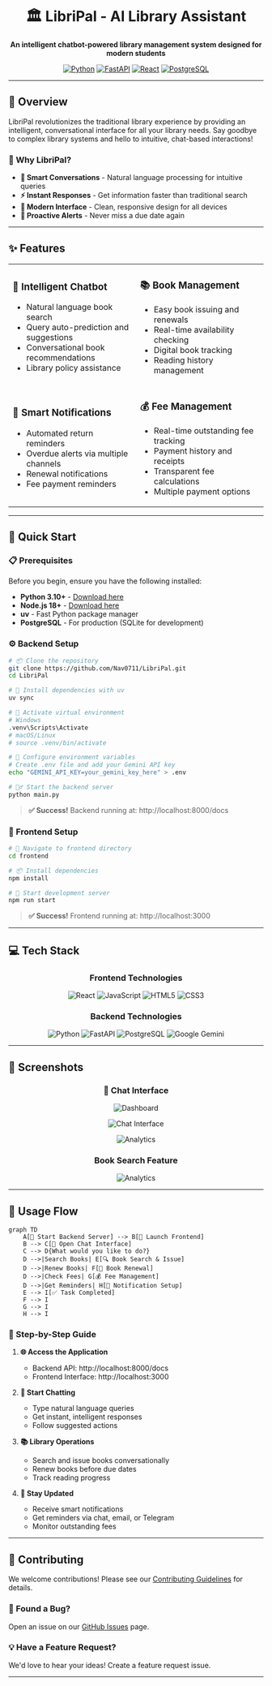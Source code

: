    <div align="center">
        <h1>🏛️ LibriPal - AI Library Assistant</h1>
    </div>


<div align="center">



**An intelligent chatbot-powered library management system designed for modern students**

[![Python](https://img.shields.io/badge/Python-3.10+-3776AB?style=flat&logo=python&logoColor=white)](https://python.org)
[![FastAPI](https://img.shields.io/badge/FastAPI-009688?style=flat&logo=fastapi&logoColor=white)](https://fastapi.tiangolo.com)
[![React](https://img.shields.io/badge/React-18+-61DAFB?style=flat&logo=react&logoColor=black)](https://reactjs.org)
[![PostgreSQL](https://img.shields.io/badge/PostgreSQL-4169E1?style=flat&logo=postgresql&logoColor=white)](https://postgresql.org)


</div>

---

## 🌟 Overview

LibriPal revolutionizes the traditional library experience by providing an intelligent, conversational interface for all your library needs. Say goodbye to complex library systems and hello to intuitive, chat-based interactions!

### 🎯 Why LibriPal?

- **🤖 Smart Conversations** - Natural language processing for intuitive queries
- **⚡ Instant Responses** - Get information faster than traditional search
- **📱 Modern Interface** - Clean, responsive design for all devices
- **🔔 Proactive Alerts** - Never miss a due date again

---

## ✨ Features

<table>
<tr>
<td width="50%">

### 🤖 **Intelligent Chatbot**
- Natural language book search
- Query auto-prediction and suggestions
- Conversational book recommendations
- Library policy assistance

</td>
<td width="50%">

### 📚 **Book Management**
- Easy book issuing and renewals
- Real-time availability checking
- Digital book tracking
- Reading history management

</td>
</tr>
<tr>
<td width="50%">

### 🔔 **Smart Notifications**
- Automated return reminders
- Overdue alerts via multiple channels
- Renewal notifications
- Fee payment reminders

</td>
<td width="50%">

### 💰 **Fee Management**
- Real-time outstanding fee tracking
- Payment history and receipts
- Transparent fee calculations
- Multiple payment options

</td>
</tr>
</table>

---

## 🚀 Quick Start

### 📋 Prerequisites

Before you begin, ensure you have the following installed:

- **Python 3.10+** - [Download here](https://python.org/downloads)
- **Node.js 18+** - [Download here](https://nodejs.org)
- **uv** - Fast Python package manager
- **PostgreSQL** - For production (SQLite for development)

### ⚙️ Backend Setup

```bash
# 📦 Clone the repository
git clone https://github.com/Nav0711/LibriPal.git
cd LibriPal

# 🔧 Install dependencies with uv
uv sync

# 🚀 Activate virtual environment
# Windows
.venv\Scripts\Activate
# macOS/Linux
# source .venv/bin/activate

# 🔑 Configure environment variables
# Create .env file and add your Gemini API key
echo "GEMINI_API_KEY=your_gemini_key_here" > .env

# 🏃‍♂️ Start the backend server
python main.py
```

> **✅ Success!** Backend running at: http://localhost:8000/docs

### 🎨 Frontend Setup

```bash
# 📁 Navigate to frontend directory
cd frontend

# 📦 Install dependencies
npm install

# 🚀 Start development server
npm run start
```

> **✅ Success!** Frontend running at: http://localhost:3000

---

## 💻 Tech Stack

<div align="center">

### Frontend Technologies
![React](https://img.shields.io/badge/React-20232A?style=for-the-badge&logo=react&logoColor=61DAFB)
![JavaScript](https://img.shields.io/badge/JavaScript-F7DF1E?style=for-the-badge&logo=javascript&logoColor=black)
![HTML5](https://img.shields.io/badge/HTML5-E34F26?style=for-the-badge&logo=html5&logoColor=white)
![CSS3](https://img.shields.io/badge/CSS3-1572B6?style=for-the-badge&logo=css3&logoColor=white)

### Backend Technologies
![Python](https://img.shields.io/badge/Python-3776AB?style=for-the-badge&logo=python&logoColor=white)
![FastAPI](https://img.shields.io/badge/FastAPI-005571?style=for-the-badge&logo=fastapi)
![PostgreSQL](https://img.shields.io/badge/PostgreSQL-316192?style=for-the-badge&logo=postgresql&logoColor=white)
![Google Gemini](https://img.shields.io/badge/Google%20Gemini-8E75B2?style=for-the-badge&logo=googlegemini&logoColor=white)

</div>

---

## 📱 Screenshots

<div align="center">


### 💬 Chat Interface
![Dashboard](https://github.com/Nav0711/LibriPal/blob/main/frontend/media/Screenshot%202025-08-20%20205450.png)

![Chat Interface](https://github.com/Nav0711/LibriPal/blob/main/frontend/media/Screenshot%202025-08-20%20210043.png)

![Analytics](https://github.com/Nav0711/LibriPal/blob/main/frontend/media/image1.png)
### Book Search Feature
![Analytics](https://github.com/Nav0711/LibriPal/blob/main/frontend/media/Screenshot%202025-08-20%20213931.png)


</div>

---

## 🔄 Usage Flow

```mermaid
graph TD
    A[🚀 Start Backend Server] --> B[🎨 Launch Frontend]
    B --> C[💬 Open Chat Interface]
    C --> D{What would you like to do?}
    D -->|Search Books| E[🔍 Book Search & Issue]
    D -->|Renew Books| F[🔄 Book Renewal]
    D -->|Check Fees| G[💰 Fee Management]
    D -->|Get Reminders| H[🔔 Notification Setup]
    E --> I[✅ Task Completed]
    F --> I
    G --> I
    H --> I
```

### 📝 Step-by-Step Guide

1. **🌐 Access the Application**
   - Backend API: http://localhost:8000/docs
   - Frontend Interface: http://localhost:3000

2. **💬 Start Chatting**
   - Type natural language queries
   - Get instant, intelligent responses
   - Follow suggested actions

3. **📚 Library Operations**
   - Search and issue books conversationally
   - Renew books before due dates
   - Track reading progress

4. **🔔 Stay Updated**
   - Receive smart notifications
   - Get reminders via chat, email, or Telegram
   - Monitor outstanding fees

---

## 🤝 Contributing

We welcome contributions! Please see our [Contributing Guidelines](CONTRIBUTING.md) for details.

### 🐛 Found a Bug?
Open an issue on our [GitHub Issues](https://github.com/Nav0711/LibriPal/issues) page.

### 💡 Have a Feature Request?
We'd love to hear your ideas! Create a feature request issue.

---

